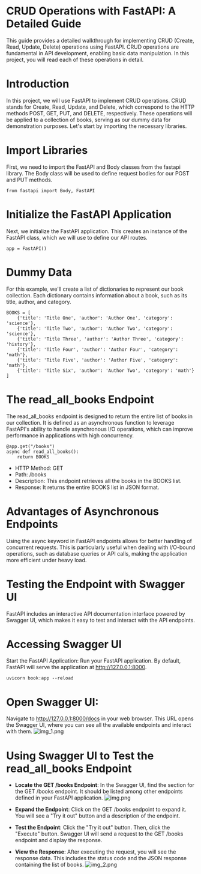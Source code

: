 # CRUD Operations with FastAPI: A Detailed Guide
This guide provides a detailed walkthrough for implementing CRUD (Create, Read, Update, Delete) operations using FastAPI. CRUD operations are fundamental in API development, enabling basic data manipulation. In this project, you will read each of these operations in detail.

# Introduction
In this project, we will use FastAPI to implement CRUD operations. CRUD stands for Create, Read, Update, and Delete, which correspond to the HTTP methods POST, GET, PUT, and DELETE, respectively. These operations will be applied to a collection of books, serving as our dummy data for demonstration purposes. Let's start by importing the necessary libraries.

# Import Libraries
First, we need to import the FastAPI and Body classes from the fastapi library. The Body class will be used to define request bodies for our POST and PUT methods.

```from fastapi import Body, FastAPI```

# Initialize the FastAPI Application
Next, we initialize the FastAPI application. This creates an instance of the FastAPI class, which we will use to define our API routes.

```app = FastAPI()```
# Dummy Data
For this example, we'll create a list of dictionaries to represent our book collection. Each dictionary contains information about a book, such as its title, author, and category.

```
BOOKS = [
    {'title': 'Title One', 'author': 'Author One', 'category': 'science'},
    {'title': 'Title Two', 'author': 'Author Two', 'category': 'science'},
    {'title': 'Title Three', 'author': 'Author Three', 'category': 'history'},
    {'title': 'Title Four', 'author': 'Author Four', 'category': 'math'},
    {'title': 'Title Five', 'author': 'Author Five', 'category': 'math'},
    {'title': 'Title Six', 'author': 'Author Two', 'category': 'math'}
]
```

# The read_all_books Endpoint
The read_all_books endpoint is designed to return the entire list of books in our collection. It is defined as an asynchronous function to leverage FastAPI's ability to handle asynchronous I/O operations, which can improve performance in applications with high concurrency.

```
@app.get("/books")
async def read_all_books():
    return BOOKS
```

- HTTP Method: GET
- Path: /books
- Description: This endpoint retrieves all the books in the BOOKS list.
- Response: It returns the entire BOOKS list in JSON format.
# Advantages of Asynchronous Endpoints
Using the async keyword in FastAPI endpoints allows for better handling of concurrent requests. This is particularly useful when dealing with I/O-bound operations, such as database queries or API calls, making the application more efficient under heavy load.
# Testing the Endpoint with Swagger UI
FastAPI includes an interactive API documentation interface powered by Swagger UI, which makes it easy to test and interact with the API endpoints.

# Accessing Swagger UI
Start the FastAPI Application:
Run your FastAPI application. By default, FastAPI will serve the application at http://127.0.0.1:8000.
```
uvicorn book:app --reload
```

# Open Swagger UI:

Navigate to http://127.0.0.1:8000/docs in your web browser. This URL opens the Swagger UI, where you can see all the available endpoints and interact with them.
![img_1.png](img_1.png)
# Using Swagger UI to Test the read_all_books Endpoint
- **Locate the GET /books Endpoint**:
In the Swagger UI, find the section for the GET /books endpoint. It should be listed among other endpoints defined in your FastAPI application.
![img.png](img.png)
- **Expand the Endpoint**:
Click on the GET /books endpoint to expand it. You will see a "Try it out" button and a description of the endpoint.

- **Test the Endpoint**:
Click the "Try it out" button. Then, click the "Execute" button. Swagger UI will send a request to the GET /books endpoint and display the response.

- **View the Response**:
After executing the request, you will see the response data. This includes the status code and the JSON response containing the list of books.
![img_2.png](img_2.png)

